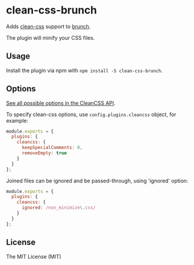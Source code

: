 # clean-css-brunch

Adds [clean-css](https://github.com/GoalSmashers/clean-css) support to
[brunch](https://brunch.io).

The plugin will minify your CSS files.

## Usage

Install the plugin via npm with `npm install -S clean-css-brunch`.

## Options

[See all possible options in the CleanCSS API](https://github.com/jakubpawlowicz/clean-css#how-to-use-clean-css-api).

To specify clean-css options, use `config.plugins.cleancss` object, for example:

```js
module.exports = {
  plugins: {
    cleancss: {
      keepSpecialComments: 0,
      removeEmpty: true
    }
  }
};
```

Joined files can be ignored and be passed-through, using 'ignored' option:

```js
module.exports = {
  plugins: {
    cleancss: {
      ignored: /non_minimize\.css/
    }
  }
};
```

## License

The MIT License (MIT)
